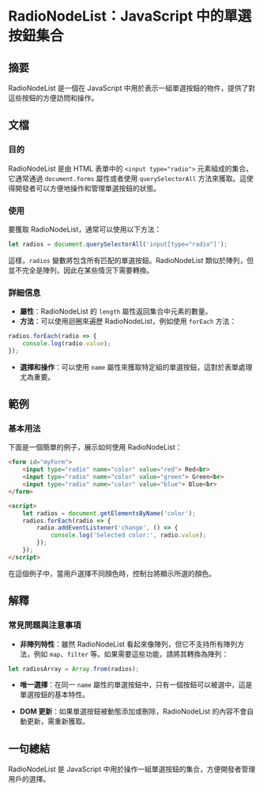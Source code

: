 <!--
Meta Description: # RadioNodeList：JavaScript 中的單選按鈕集合 ## 摘要 RadioNodeList 是一個在 JavaScript 中用於表示一組單選按鈕的物件，提供了對這些按鈕的方便訪問和操作。 ## 文檔 ### 目的 RadioNodeList 是由 HTML 表單中的 `<inp...
Meta Keywords: radionodelist, radio, javascript, radios, input
-->

# RadioNodeList：JavaScript 中的單選按鈕集合

## 摘要
RadioNodeList 是一個在 JavaScript 中用於表示一組單選按鈕的物件，提供了對這些按鈕的方便訪問和操作。

## 文檔
### 目的
RadioNodeList 是由 HTML 表單中的 `<input type="radio">` 元素組成的集合。它通常通過 `document.forms` 屬性或者使用 `querySelectorAll` 方法來獲取。這使得開發者可以方便地操作和管理單選按鈕的狀態。

### 使用
要獲取 RadioNodeList，通常可以使用以下方法：

```javascript
let radios = document.querySelectorAll('input[type="radio"]');
```

這樣，`radios` 變數將包含所有匹配的單選按鈕。RadioNodeList 類似於陣列，但並不完全是陣列，因此在某些情況下需要轉換。

### 詳細信息
- **屬性**：RadioNodeList 的 `length` 屬性返回集合中元素的數量。
- **方法**：可以使用迴圈來遍歷 RadioNodeList，例如使用 `forEach` 方法：

```javascript
radios.forEach(radio => {
    console.log(radio.value);
});
```

- **選擇和操作**：可以使用 `name` 屬性來獲取特定組的單選按鈕，這對於表單處理尤為重要。

## 範例
### 基本用法
下面是一個簡單的例子，展示如何使用 RadioNodeList：

```html
<form id="myForm">
    <input type="radio" name="color" value="red"> Red<br>
    <input type="radio" name="color" value="green"> Green<br>
    <input type="radio" name="color" value="blue"> Blue<br>
</form>

<script>
    let radios = document.getElementsByName('color');
    radios.forEach(radio => {
        radio.addEventListener('change', () => {
            console.log('Selected color:', radio.value);
        });
    });
</script>
```

在這個例子中，當用戶選擇不同顏色時，控制台將顯示所選的顏色。

## 解釋
### 常見問題與注意事項
- **非陣列特性**：雖然 RadioNodeList 看起來像陣列，但它不支持所有陣列方法，例如 `map`、`filter` 等。如果需要這些功能，請將其轉換為陣列：

```javascript
let radiosArray = Array.from(radios);
```

- **唯一選擇**：在同一 `name` 屬性的單選按鈕中，只有一個按鈕可以被選中，這是單選按鈕的基本特性。

- **DOM 更新**：如果單選按鈕被動態添加或刪除，RadioNodeList 的內容不會自動更新，需重新獲取。

## 一句總結
RadioNodeList 是 JavaScript 中用於操作一組單選按鈕的集合，方便開發者管理用戶的選擇。